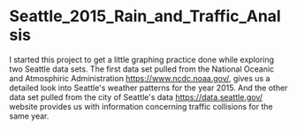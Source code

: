# Seattle_2015_Rain_and_Traffic_Analsis
I started this project to get a little graphing practice done while exploring two Seattle data sets. 
The first data set pulled from the National Oceanic and Atmosphiric Administration https://www.ncdc.noaa.gov/, 
gives us a detailed look into Seattle's weather patterns for the year 2015. And the other data set pulled from
the city of Seattle's data https://data.seattle.gov/ website provides us with information concerning traffic 
collisions for the same year.
